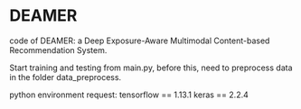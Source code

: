 # DEAMER
code of DEAMER: a Deep Exposure-Aware Multimodal Content-based Recommendation System.

Start training and testing from main.py, before this, need to preprocess data in the folder data_preprocess.

python environment request:
tensorflow == 1.13.1
keras == 2.2.4
